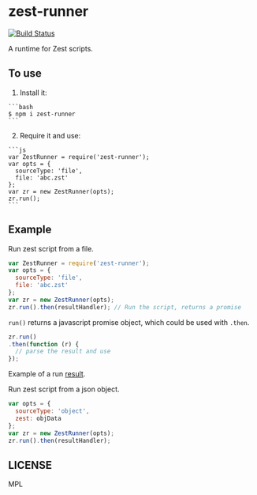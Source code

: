 # zest-runner

[![Build Status](https://travis-ci.org/darkowlzz/zest-runner.svg?branch=master)](https://travis-ci.org/darkowlzz/zest-runner)

A runtime for Zest scripts.

## To use

  1. Install it:
  
    ```bash
    $ npm i zest-runner
    ```
    
  2. Require it and use:

    ```js
    var ZestRunner = require('zest-runner');
    var opts = {
      sourceType: 'file',
      file: 'abc.zst'
    };
    var zr = new ZestRunner(opts);
    zr.run();
    ```

## Example

Run zest script from a file.

```js
var ZestRunner = require('zest-runner');
var opts = {
  sourceType: 'file',
  file: 'abc.zst'
};
var zr = new ZestRunner(opts);
zr.run().then(resultHandler); // Run the script, returns a promise
```
`run()` returns a javascript promise object, which could be used with `.then`.

```js
zr.run()
.then(function (r) {
  // parse the result and use
});
```
Example of a run [result](https://pastebin.mozilla.org/8823055).

Run zest script from a json object.

```js
var opts = {
  sourceType: 'object',
  zest: objData
};
var zr = new ZestRunner(opts);
zr.run().then(resultHandler);
```

## LICENSE

MPL
